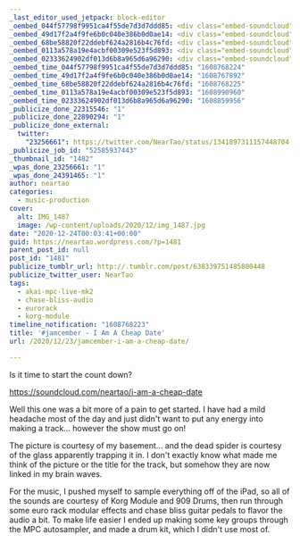 ```yaml
---
_last_editor_used_jetpack: block-editor
_oembed_044f57798f9951ca4f55de7d3d7ddd85: <div class="embed-soundcloud"><iframe title="I Am A Cheap Date by NearTao" width="450" height="400" scrolling="no" frameborder="no" src="https://w.soundcloud.com/player/?visual=true&url=https%3A%2F%2Fapi.soundcloud.com%2Ftracks%2F953171584&show_artwork=true&maxwidth=450&maxheight=675&dnt=1"></iframe></div>
_oembed_49d17f2a4f9fe6b0c040e386b0d0ae14: <div class="embed-soundcloud"><iframe title="I Am A Cheap Date by NearTao" width="750" height="400" scrolling="no" frameborder="no" src="https://w.soundcloud.com/player/?visual=true&url=https%3A%2F%2Fapi.soundcloud.com%2Ftracks%2F953171584&show_artwork=true&maxwidth=750&maxheight=1000&dnt=1"></iframe></div>
_oembed_68be58820f22ddebf624a2816b4c76fd: <div class="embed-soundcloud"><iframe title="I Am A Cheap Date by NearTao" width="584" height="400" scrolling="no" frameborder="no" src="https://w.soundcloud.com/player/?visual=true&url=https%3A%2F%2Fapi.soundcloud.com%2Ftracks%2F953171584&show_artwork=true&maxwidth=584&maxheight=876&dnt=1"></iframe></div>
_oembed_0113a578a19e4acbf00309e523f5d893: <div class="embed-soundcloud"><iframe title="I Am A Cheap Date by NearTao" width="500" height="400" scrolling="no" frameborder="no" src="https://w.soundcloud.com/player/?visual=true&url=https%3A%2F%2Fapi.soundcloud.com%2Ftracks%2F953171584&show_artwork=true&maxwidth=500&maxheight=750&dnt=1"></iframe></div>
_oembed_02333624902df013d6b8a965d6a96290: <div class="embed-soundcloud"><iframe title="East Coast Comfort Food by NearTao" width="500" height="400" scrolling="no" frameborder="no" src="https://w.soundcloud.com/player/?visual=true&url=https%3A%2F%2Fapi.soundcloud.com%2Ftracks%2F953702461&show_artwork=true&maxwidth=500&maxheight=750&dnt=1"></iframe></div>
_oembed_time_044f57798f9951ca4f55de7d3d7ddd85: "1608768224"
_oembed_time_49d17f2a4f9fe6b0c040e386b0d0ae14: "1608767892"
_oembed_time_68be58820f22ddebf624a2816b4c76fd: "1608768225"
_oembed_time_0113a578a19e4acbf00309e523f5d893: "1608990960"
_oembed_time_02333624902df013d6b8a965d6a96290: "1608859956"
_publicize_done_22315546: "1"
_publicize_done_22890294: "1"
_publicize_done_external:
  twitter:
    "23256661": https://twitter.com/NearTao/status/1341897311157448704
_publicize_job_id: "52585937443"
_thumbnail_id: "1482"
_wpas_done_23256661: "1"
_wpas_done_24391465: "1"
author: neartao
categories:
  - music-production
cover:
  alt: IMG_1487
  image: /wp-content/uploads/2020/12/img_1487.jpg
date: "2020-12-24T00:03:41+00:00"
guid: https://neartao.wordpress.com/?p=1481
parent_post_id: null
post_id: "1481"
publicize_tumblr_url: http://.tumblr.com/post/638339751485800448
publicize_twitter_user: NearTao
tags:
  - akai-mpc-live-mk2
  - chase-bliss-audio
  - eurorack
  - korg-module
timeline_notification: "1608768223"
title: '#jamcember - I Am A Cheap Date'
url: /2020/12/23/jamcember-i-am-a-cheap-date/

---
```

Is it time to start the count down?

https://soundcloud.com/neartao/i-am-a-cheap-date

Well this one was a bit more of a pain to get started. I have had a mild headache most of the day and just didn't want to put any energy into making a track... however the show must go on!

The picture is courtesy of my basement... and the dead spider is courtesy of the glass apparently trapping it in. I don't exactly know what made me think of the picture or the title for the track, but somehow they are now linked in my brain waves.

For the music, I pushed myself to sample everything off of the iPad, so all of the sounds are courtesy of Korg Module and 909 Drums, then run through some euro rack modular effects and chase bliss guitar pedals to flavor the audio a bit. To make life easier I ended up making some key groups through the MPC autosampler, and made a drum kit, which I didn't use most of.
